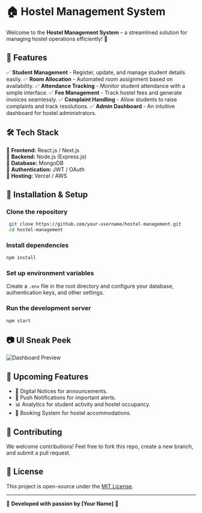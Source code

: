 # 🏠 Hostel Management System

Welcome to the **Hostel Management System** – a streamlined solution for managing hostel operations efficiently! 🚀

## 📌 Features

✅ **Student Management** - Register, update, and manage student details easily.
✅ **Room Allocation** - Automated room assignment based on availability.
✅ **Attendance Tracking** - Monitor student attendance with a simple interface.
✅ **Fee Management** - Track hostel fees and generate invoices seamlessly.
✅ **Complaint Handling** - Allow students to raise complaints and track resolutions.
✅ **Admin Dashboard** - An intuitive dashboard for hostel administrators.

## 🛠️ Tech Stack

🔹 **Frontend:** React.js / Next.js  
🔹 **Backend:** Node.js (Express.js)  
🔹 **Database:** MongoDB  
🔹 **Authentication:** JWT / OAuth  
🔹 **Hosting:** Vercel / AWS  

## 🚀 Installation & Setup

### Clone the repository
```bash
 git clone https://github.com/your-username/hostel-management.git
 cd hostel-management
```

### Install dependencies
```bash
npm install
```

### Set up environment variables
Create a `.env` file in the root directory and configure your database, authentication keys, and other settings.

### Run the development server
```bash
npm start
```

## 📷 UI Sneak Peek
![Dashboard Preview]()

## 📌 Upcoming Features
- 📜 Digital Notices for announcements.
- 🔔 Push Notifications for important alerts.
- 📊 Analytics for student activity and hostel occupancy.
- 📅 Booking System for hostel accommodations.

## 🤝 Contributing
We welcome contributions! Feel free to fork this repo, create a new branch, and submit a pull request.

## 📜 License
This project is open-source under the [MIT License](LICENSE).

---
🚀 **Developed with passion by [Your Name]** 🎨
